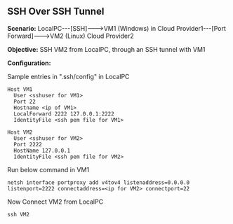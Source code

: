 ## SSH Over SSH Tunnel

**Scenario:**
LocalPC---[SSH]--->VM1 (Windows) in Cloud Provider1---[Port Forward]--->VM2 (Linux) Cloud Provider2

**Objective:**
SSH VM2 from LocalPC, through an SSH tunnel with VM1

**Configuration:**

Sample entries in ".ssh/config" in LocalPC

    Host VM1
      User <sshuser for VM1>
      Port 22
      Hostname <ip of VM1>
      LocalForward 2222 127.0.0.1:2222
      IdentityFile <ssh pem file for VM1>
    
    Host VM2
      User <sshuser for VM2>
      Port 2222
      HostName 127.0.0.1
      IdentityFile <ssh pem file for VM2>

Run below command in VM1

    netsh interface portproxy add v4tov4 listenaddress=0.0.0.0 listenport=2222 connectaddress=<ip for VM2> connectport=22

Now Connect VM2 from LocalPC

    ssh VM2

